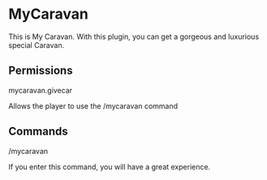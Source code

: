 # MyCaravan
This is My Caravan.
With this plugin, you can get a gorgeous and luxurious special Caravan.


## Permissions
mycaravan.givecar

Allows the player to use the /mycaravan command


## Commands
/mycaravan

If you enter this command, you will have a great experience.
